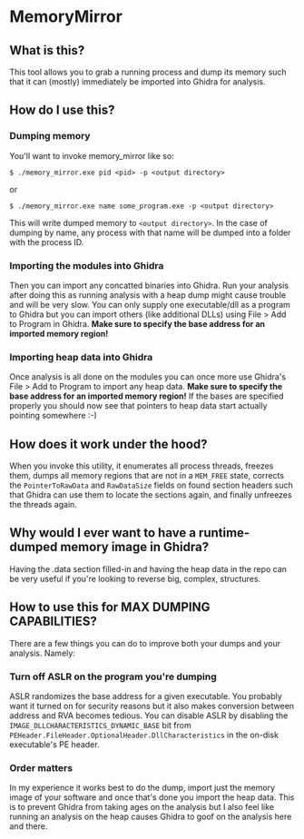 # MemoryMirror

## What is this?
This tool allows you to grab a running process and dump its memory such that it can (mostly) immediately be imported
into Ghidra for analysis.

## How do I use this?

### Dumping memory
You'll want to invoke memory_mirror like so:
```shell
$ ./memory_mirror.exe pid <pid> -p <output directory>  
```
or
```shell
$ ./memory_mirror.exe name some_program.exe -p <output directory>  
```

This will write dumped memory to `<output directory>`.
In the case of dumping by name, any process with that name will be dumped into a folder with the process ID.

### Importing the modules into Ghidra
Then you can import any concatted binaries into Ghidra. Run your analysis after doing this as running analysis with a
heap dump might cause trouble and will be very slow. You can only supply one executable/dll as a program to Ghidra but
you can import others (like additional DLLs) using File > Add to Program in Ghidra.
**Make sure to specify the base address for an imported memory region!**

### Importing heap data into Ghidra
Once analysis is all done on the modules you can once more use Ghidra's File > Add to Program to import any heap data.
**Make sure to specify the base address for an imported memory region!**
If the bases are specified properly you should now see that pointers to heap data start actually pointing somewhere :-)

## How does it work under the hood?
When you invoke this utility, it enumerates all process threads, freezes them, dumps all memory regions that are
not in a `MEM_FREE` state, corrects the `PointerToRawData` and `RawDataSize` fields on found section headers such that
Ghidra can use them to locate the sections again, and finally unfreezes the threads again.

## Why would I ever want to have a runtime-dumped memory image in Ghidra?
Having the .data section filled-in and having the heap data in the repo can be very useful if you're looking to reverse
big, complex, structures.

## How to use this for MAX DUMPING CAPABILITIES?
There are a few things you can do to improve both your dumps and your analysis. Namely:

### Turn off ASLR on the program you're dumping
ASLR randomizes the base address for a given executable. You probably want it turned on for security reasons but it also
makes conversion between address and RVA becomes tedious.
You can disable ASLR by disabling the `IMAGE_DLLCHARACTERISTICS_DYNAMIC_BASE` bit from 
`PEHeader.FileHeader.OptionalHeader.DllCharacteristics` in the on-disk executable's PE header.

### Order matters
In my experience it works best to do the dump, import just the memory image of your software and once that's done you
import the heap data. This is to prevent Ghidra from taking ages on the analysis but I also feel like running an
analysis on the heap causes Ghidra to goof on the analysis here and there.
